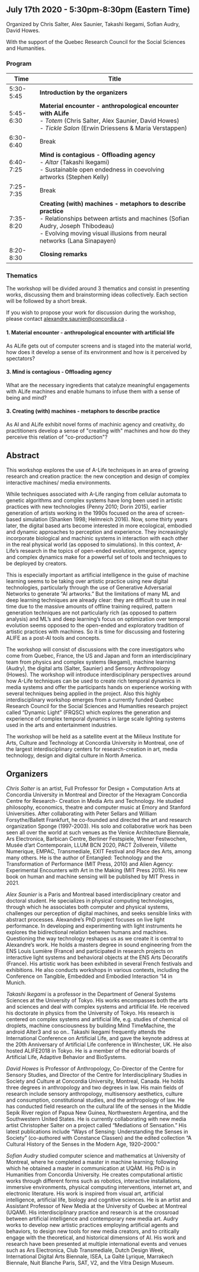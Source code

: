 ## July 17th 2020 - 5:30pm-8:30pm (Eastern Time)

Organized by Chris Salter, Alex Saunier, Takashi Ikegami, Sofian Audry, David Howes.

With the support of the Quebec Research Council for the Social Sciences and Humanities.

### Program

| **Time**  | **Title**                                                                                                                                                                                                                    |
|-----------|------------------------------------------------------------------------------------------------------------------------------------------------------------------------------------------------------------------------------|
| 5:30-5:45 | **Introduction by the organizers**                                                                                                                                                                                           |
| 5:45-6:30 | **Material encounter - anthropological encounter with ALife**<br/>- _Totem_ (Chris Salter, Alex Saunier, David Howes)<br/>- _Tickle Salon_ (Erwin Driessens & Maria Verstappen)                                          |
| 6:30-6:40 | Break                                                                                                                                                                                                                        |
| 6:40-7:25 | **Mind is contagious - Offloading agency**<br/>- _Altar_ (Takashi Ikegami)<br/>- Sustainable open endedness in coevolving artworks (Stephen Kelly)                                                                         |
| 7:25-7:35 | Break                                                                                                                                                                                                                        |
| 7:35-8:20 | **Creating (with) machines - metaphors to describe practice**<br/>- Relationships between artists and machines (Sofian Audry, Joseph Thibodeau)<br/>- Evolving moving visual illusions from neural networks (Lana Sinapayen) |
| 8:20-8:30 | **Closing remarks**                                                                                                                                                                                                          |

### Thematics

The workshop will be divided around 3 thematics and consist in presenting works, discussing them and brainstorming ideas collectively.
Each section will be followed by a short break.

If you wish to propose your work for discussion during the workshop, please contact [alexandre.saunier@concordia.ca](mailto:alexandre.saunier@concordia.ca) .

#### 1. Material encounter - anthropological encounter with artificial life

As ALife gets out of computer screens and is staged into the material world, how does it develop a sense of its environment and how is it perceived by spectators?

#### 3. Mind is contagious - Offloading agency 

What are the necessary ingredients that catalyze meaningful engagements with ALife machines and enable humans to infuse them with a sense of being and mind?

#### 3. Creating (with) machines - metaphors to describe practice

As AI and ALife exhibit novel forms of machinic agency and creativity, do practitioners develop a sense of "creating with" machines and how do they perceive this relation of "co-production"?

## Abstract

This workshop explores the use of A-Life techniques in an area of growing research and creation practice: the new conception and design of complex interactive machines/ media environments.

While techniques associated with A-Life ranging from cellular automata to genetic algorithms and complex systems have long been used in artistic practices with new technologies (Penny 2010; Dorin 2015), earlier generation of artists working in the 1990s focused on the area of screen-based simulation (Shanken 1998; Helmreich 2016). Now, some thirty years later, the digital based arts become interested in more ecological, embodied and dynamic approaches to perception and experience. They increasingly incorporate biological and machinic systems in interaction with each other in the real physical world (as opposed to simulations). In this context, A-Life’s research in the topics of open-ended evolution, emergence, agency and complex dynamics make for a powerful set of tools and techniques to be deployed by creators.

This is especially important as artificial intelligence in the guise of machine learning seems to be taking over artistic practice using new digital technologies, particularly through the use of Generative Adversarial Networks to generate “AI artworks.” But the limitations of many ML and deep learning techniques are already clear: they are difficult to use in real time due to the massive amounts of offline training required, pattern generation techniques are not particularly rich (as opposed to pattern analysis) and ML’s and deep learning’s focus on optimization over temporal evolution seems opposed to the open-ended and exploratory tradition of artistic practices with machines. So it is time for discussing and fostering ALIFE as a post-AI tools and concepts.

The workshop will consist of discussions with the core investigators who come from Quebec, France, the US and Japan and form an interdisciplinary team from physics and complex systems (Ikegami), machine learning (Audry), the digital arts (Salter, Saunier) and Sensory Anthropology (Howes). The workshop will introduce interdisciplinary perspectives around how A-Life techniques can be used to create rich temporal dynamics in media systems and offer the participants hands on experience working with several techniques being applied in the project. Also this highly interdisciplinary workshop emerges from a currently funded Quebec Research Council for the Social Sciences and Humanities research project called “Dynamic Light” (FRQSC) which explores the generation and experience of complex temporal dynamics in large scale lighting systems used in the arts and entertainment industries.

The workshop will be held as a satellite event at the Milieux Institute for Arts, Culture and Technology at Concordia University in Montreal, one of the largest interdisciplinary centers for research-creation in art, media technology, design and digital culture in North America.

## Organizers

_Chris Salter_ is an artist, Full Professor for Design + Computation Arts at Concordia University in Montreal and Director of the Hexagram Concordia Centre for Research- Creation in Media Arts and Technology. He studied philosophy, economics, theatre and computer music at Emory and Stanford Universities. After collaborating with Peter Sellars and William Forsythe/Ballett Frankfurt, he co-founded and directed the art and research organization Sponge (1997-2003). His solo and collaborative work has been seen all over the world at such venues as the Venice Architecture Biennale, Ars Electronica, Barbican Centre, Berliner Festspiele, Wiener Festwochen, Musée d’art Contemporain, LLUM BCN 2020, PACT Zollverein, Villette Numerique, EMPAC, Transmediale, EXIT Festival and Place des Arts, among many others. He is the author of Entangled: Technology and the Transformation of Performance (MIT Press, 2010) and Alien Agency: Experimental Encounters with Art in the Making (MIT Press 2015). His new book on human and machine sensing will be published by MIT Press in 2021.

_Alex Saunier_ is a Paris and Montreal based interdisciplinary creator and doctoral student. He specializes in physical computing technologies, through which he associates both computer and physical systems, challenges our perception of digital machines, and seeks sensible links with abstract processes. Alexandre’s PhD project focuses on live light performance. In developing and experimenting with light instruments he explores the bidirectional relation between humans and machines. Questioning the way technology reshapes us as we create it is central to Alexandre’s work. He holds a masters degree in sound engineering from the ENS Louis Lumière (France) and participated in research projects on interactive light systems and behavioral objects at the ENS Arts Décoratifs (France). His artistic work has been exhibited in several French festivals and exhibitions. He also conducts workshops in various contexts, including the Conference on Tangible, Embedded and Embodied Interaction ’14 in Munich.

_Takashi Ikegami_ is a professor in the Department of General Systems Sciences at the University of Tokyo. His works encompasses both the arts and sciences and deal with complex systems and artificial life. He received his doctorate in physics from the University of Tokyo. His research is centered on complex systems and artificial life, e.g. studies of chemical oil droplets, machine consciousness by building Mind TimeMachine, the android Alter3 and so on.. Takashi Ikegami frequently attends the International Conference on Artificial Life, and gave the keynote address at the 20th Anniversary of Artificial Life conference in Winchester, UK. He also hosted ALIFE2018 in Tokyo. He is a member of the editorial boards of Artificial Life, Adaptive Behavior and BioSystems.

_David Howes_ is Professor of Anthropology, Co-Director of the Centre for Sensory Studies, and Director of the Centre for Interdisciplinary Studies in Society and Culture at Concordia University, Montreal, Canada. He holds three degrees in anthropology and two degrees in law. His main fields of research include sensory anthropology, multisensory aesthetics, culture and consumption, constitutional studies, and the anthropology of law. He has conducted field research on the cultural life of the senses in the Middle Sepik River region of Papua New Guinea, Northwestern Argentina, and the Southwestern United States. He is currently collaborating with new media artist Christopher Salter on a project called “Mediations of Sensation.” His latest publications include “Ways of Sensing: Understanding the Senses in Society” (co-authored with Constance Classen) and the edited collection “A Cultural History of the Senses in the Modern Age, 1920–2000.”

_Sofian Audry_ studied computer science and mathematics at University of Montreal, where he completed a master in machine learning; following which he obtained a master in communication at UQÀM. His PhD is in Humanities from Concordia University. He creates computational artistic works through different forms such as robotics, interactive installations, immersive environments, physical computing interventions, internet art, and electronic literature. His work is inspired from visual art, artificial intelligence, artificial life, biology and cognitive sciences. He is an artist and Assistant Professor of New Media at the University of Quebec at Montreal (UQAM). His interdisciplinary practice and research is at the crossroad between artificial intelligence and contemporary new media art. Audry works to develop new artistic practices employing artificial agents and behaviors, to design new tools for new media creators, and to critically engage with the theoretical, and historical dimensions of AI. His work and research have been presented at multiple international events and venues such as Ars Electronica, Club Transmediale, Dutch Design Week, International Digital Arts Biennale, ISEA, La Gaîté Lyrique, Marrakech Biennale, Nuit Blanche Paris, SAT, V2, and the Vitra Design Museum.
